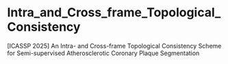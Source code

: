 # Intra_and_Cross_frame_Topological_Consistency
[ICASSP 2025] An Intra- and Cross-frame Topological Consistency Scheme for Semi-supervised Atherosclerotic Coronary Plaque Segmentation

